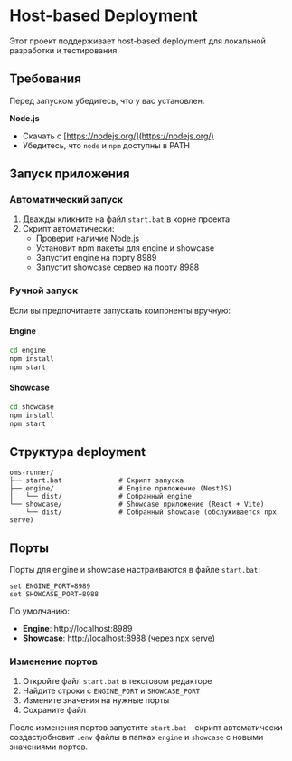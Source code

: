 # Host-based Deployment

Этот проект поддерживает host-based deployment для локальной разработки и тестирования.

## Требования

Перед запуском убедитесь, что у вас установлен:

**Node.js** 
- Скачать с [https://nodejs.org/](https://nodejs.org/)
- Убедитесь, что `node` и `npm` доступны в PATH

## Запуск приложения

### Автоматический запуск

1. Дважды кликните на файл `start.bat` в корне проекта
2. Скрипт автоматически:
   - Проверит наличие Node.js
   - Установит npm пакеты для engine и showcase
   - Запустит engine на порту 8989
   - Запустит showcase сервер на порту 8988

### Ручной запуск

Если вы предпочитаете запускать компоненты вручную:

#### Engine
```bash
cd engine
npm install
npm start
```

#### Showcase
```bash
cd showcase
npm install
npm start
```

## Структура deployment

```
oms-runner/
├── start.bat              # Скрипт запуска
├── engine/                # Engine приложение (NestJS)
│   └── dist/              # Собранный engine
└── showcase/              # Showcase приложение (React + Vite)
    └── dist/              # Собранный showcase (обслуживается npx serve)
```

## Порты

Порты для engine и showcase настраиваются в файле `start.bat`:

```batch
set ENGINE_PORT=8989
set SHOWCASE_PORT=8988
```

По умолчанию:
- **Engine**: http://localhost:8989
- **Showcase**: http://localhost:8988 (через npx serve)

### Изменение портов
1. Откройте файл `start.bat` в текстовом редакторе
2. Найдите строки с `ENGINE_PORT` и `SHOWCASE_PORT`
3. Измените значения на нужные порты
4. Сохраните файл

После изменения портов запустите `start.bat` - скрипт автоматически создаст/обновит `.env` файлы в папках `engine` и `showcase` с новыми значениями портов.

